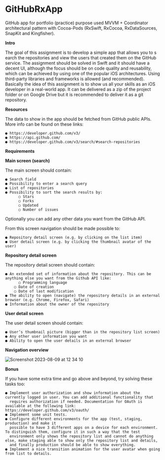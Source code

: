 # GitHubRxApp
GitHub app for portfolio (practice) purpose used MVVM + Coordinator architectural pattern with Cocoa-Pods (RxSwift, RxCocoa, RxDataSources, SnapKit and Kingfisher).

**Intro**

The goal of this assignment is to develop a simple app that allows you to s​earch the repositories and view the users that created them 
on the GitHub service. The assignment should be solved in Swift and it should have a decent UI, although the focus should be on code 
quality and reusability, which can be achieved by using one of the popular iOS architectures. Using third-party libraries and frameworks 
is allowed (and recommended). Basically the idea of this assignment is to show us all your skills as an iOS developer in a real-world app. 
It can be delivered as a zip of the project folder or on Google Drive but it is recommended to deliver it as a git repository.

**Resources**

The data to show in the app should be fetched from GitHub public APIs. More info can be found on these links:

    ● https://developer.github.com/v3/
    ● https://api.github.com/
    ● https://developer.github.com/v3/search/#search-repositories

**Requirements**

**Main screen (search)**

The main screen should contain:

    ● Search field
    ● Possibility to enter a search query
    ● List of repositories
    ● Possibility to sort the search results by:
          ○ Stars
          ○ Forks
          ○ Updated
          ○ Number of issues
          
Optionally you can add any other data you want from the GitHub API.

From this screen navigation should be made possible to:

    ● Repository detail screen (e.g. by clicking on the list item)
    ● User detail screen (e.g. by clicking the thumbnail avatar of the user)


**Repository detail screen**

The repository detail screen should contain:

    ● An extended set of information about the repository. This can be anything else you want from the Github API like:
          ○ Programming language
        ○ Date of creation
        ○ Date of last modification
    ● The ability to open (navigate) the repository details in an external browser (e.g. Chrome, Firefox, Safari)
    ● Information about the owner of the repository

**User detail screen**

The user detail screen should contain:

    ● User’s thumbnail picture (bigger than in the repository list screen)
    ● Any other user information you want
    ● Ability to open the user details in an external browser

**Navigation overview**

![Screenshot 2023-08-09 at 12 34 10](https://github.com/gabbartose/GitHubRxApp/assets/57413150/5a911c2e-b908-4a16-abdb-cd308e7f49f1)


**Bonus**

If you have some extra time and go above and beyond, try solving these tasks too:

    ● Implement user authorization and show information about the currently logged in user. You can add additional functionality that
      requires authorization if needed. Documentation for OAuth is available at the following link: ​https://developer.github.com/v3/oauth/
    ● Implement some unit tests.
    ● Configure different environments for the app (test, staging, production) and make it
      possible to have 3 different apps on a device for each environment. To distinguish them, configure it in such a way that the test 
      environment only shows the repository list and cannot do anything else, make staging able to show only the repository list and details, 
      and finally production should be able to show everything.
    ● Implement a nice transition animation for the user avatar when going from list to details.

